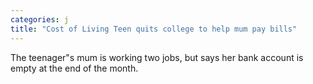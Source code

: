 ```yaml
---
categories: j
title: "Cost of Living Teen quits college to help mum pay bills"
---
```

The teenager"s mum is working two jobs, but says her bank account is empty at the end of the month.